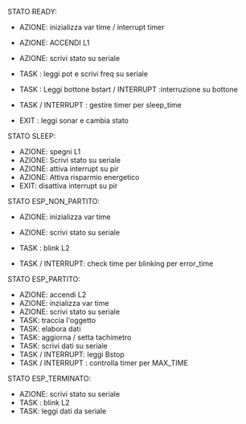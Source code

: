 STATO READY:

- AZIONE: inizializza var time / interrupt timer

- AZIONE: ACCENDI L1

- AZIONE: scrivi stato su seriale

- TASK : leggi pot e scrivi freq su seriale

- TASK : Leggi bottone bstart /  INTERRUPT :interruzione su bottone

- TASK / INTERRUPT : gestire timer per sleep_time

- EXIT : leggi sonar e cambia stato

  

STATO SLEEP:

- AZIONE: spegni L1
- AZIONE: Scrivi stato su seriale
- AZIONE: attiva interrupt su pir
- AZIONE: Attiva risparmio energetico
- EXIT: disattiva interrupt su pir



STATO ESP_NON_PARTITO:

- AZIONE: inizializza var time
- AZIONE: scrivi stato su seriale

- TASK : blink L2

- TASK / INTERRUPT: check time per blinking per error_time

  

STATO ESP_PARTITO:

- AZIONE: accendi L2
- AZIONE: inzializza var time
- AZIONE: scrivi stato su seriale
- TASK: traccia l'oggetto
- TASK: elabora dati
- TASK: aggiorna / setta tachimetro
- TASK: scrivi dati su seriale
- TASK / INTERRUPT: leggi Bstop 
- TASK / INTERRUPT : controlla timer per MAX_TIME



STATO ESP_TERMINATO:

- AZIONE: scrivi stato su seriale
- TASK : blink L2
- TASK: leggi dati da seriale
